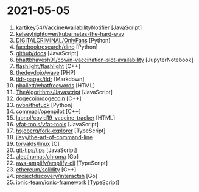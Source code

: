 # 2021-05-05

1. [kartikey54/VaccineAvailabilityNotifier](https://github.com/kartikey54/VaccineAvailabilityNotifier "") [JavaScript]
2. [kelseyhightower/kubernetes-the-hard-way](https://github.com/kelseyhightower/kubernetes-the-hard-way "Bootstrap Kubernetes the hard way on Google Cloud Platform. No scripts.") 
3. [DIGITALCRIMINAL/OnlyFans](https://github.com/DIGITALCRIMINAL/OnlyFans "Scrape all the media from an OnlyFans account - Updated regularly") [Python]
4. [facebookresearch/dino](https://github.com/facebookresearch/dino "PyTorch code for Vision Transformers training with the Self-Supervised learning method DINO") [Python]
5. [github/docs](https://github.com/github/docs "The open-source repo for docs.github.com") [JavaScript]
6. [bhattbhavesh91/cowin-vaccination-slot-availability](https://github.com/bhattbhavesh91/cowin-vaccination-slot-availability "Script to check the available slots for Covid-19 Vaccination Centers from CoWIN API in India") [JupyterNotebook]
7. [flashlight/flashlight](https://github.com/flashlight/flashlight "A C++ standalone library for machine learning") [C++]
8. [thedevdojo/wave](https://github.com/thedevdojo/wave "Wave - The Software as a Service Starter Kit, designed to help you build the SAAS of your dreams 🚀 💰") [PHP]
9. [tldr-pages/tldr](https://github.com/tldr-pages/tldr "📚 Collaborative cheatsheets for console commands") [Markdown]
10. [pballett/whatfreewords](https://github.com/pballett/whatfreewords "") [HTML]
11. [TheAlgorithms/Javascript](https://github.com/TheAlgorithms/Javascript "A repository for All algorithms implemented in Javascript (for educational purposes only)") [JavaScript]
12. [dogecoin/dogecoin](https://github.com/dogecoin/dogecoin "very currency") [C++]
13. [nvbn/thefuck](https://github.com/nvbn/thefuck "Magnificent app which corrects your previous console command.") [Python]
14. [commaai/openpilot](https://github.com/commaai/openpilot "openpilot is an open source driver assistance system. openpilot performs the functions of Automated Lane Centering and Adaptive Cruise Control for over 100 supported car makes and models.") [C++]
15. [labnol/covid19-vaccine-tracker](https://github.com/labnol/covid19-vaccine-tracker "Covid-19 Vaccines Near me") [HTML]
16. [vfat-tools/vfat-tools](https://github.com/vfat-tools/vfat-tools "") [JavaScript]
17. [hsjoberg/fork-explorer](https://github.com/hsjoberg/fork-explorer "Check how a BIP9-like softfork signalling goes") [TypeScript]
18. [jlevy/the-art-of-command-line](https://github.com/jlevy/the-art-of-command-line "Master the command line, in one page") 
19. [torvalds/linux](https://github.com/torvalds/linux "Linux kernel source tree") [C]
20. [git-tips/tips](https://github.com/git-tips/tips "Most commonly used git tips and tricks.") [JavaScript]
21. [alecthomas/chroma](https://github.com/alecthomas/chroma "A general purpose syntax highlighter in pure Go") [Go]
22. [aws-amplify/amplify-cli](https://github.com/aws-amplify/amplify-cli "The AWS Amplify CLI is a toolchain for simplifying serverless web and mobile development.") [TypeScript]
23. [ethereum/solidity](https://github.com/ethereum/solidity "Solidity, the Smart Contract Programming Language") [C++]
24. [projectdiscovery/interactsh](https://github.com/projectdiscovery/interactsh "An OOB interaction gathering server and client library") [Go]
25. [ionic-team/ionic-framework](https://github.com/ionic-team/ionic-framework "A powerful cross-platform UI toolkit for building native-quality iOS, Android, and Progressive Web Apps with HTML, CSS, and JavaScript.") [TypeScript]
